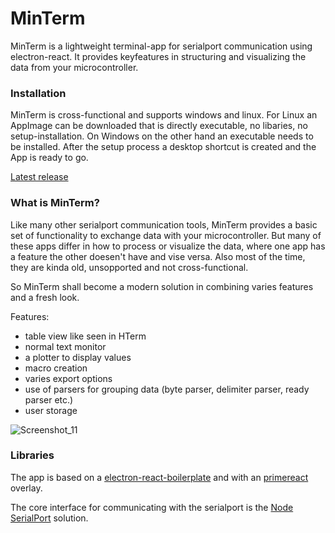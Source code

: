 # MinTerm

MinTerm is a lightweight terminal-app for serialport communication using electron-react. It provides keyfeatures in structuring 
and visualizing the data from your microcontroller.

### Installation

MinTerm is cross-functional and supports windows and linux. For Linux an AppImage can be downloaded that is directly executable, no libaries, no setup-installation.
On Windows on the other hand an executable needs to be installed. After the setup process a desktop shortcut is created and the App is ready to go.

[Latest release](https://github.com/peace317/minterm/releases/latest)

### What is MinTerm?

Like many other serialport communication tools, MinTerm provides a basic set of functionality to exchange data with your microcontroller. But many of these apps differ in how to process or visualize the data, where one app has a feature the other doesen't have and vise versa. Also most of the time, they are kinda old, unsopported and not cross-functional.

So MinTerm shall become a modern solution in combining varies features and a fresh look.

Features:
  - table view like seen in HTerm
  - normal text monitor
  - a plotter to display values
  - macro creation
  - varies export options
  - use of parsers for grouping data (byte parser, delimiter parser, ready parser etc.)
  - user storage

![Screenshot_11](https://user-images.githubusercontent.com/102929517/230526092-feaa0b63-0f6f-4840-a702-c5d87522f907.png)

### Libraries

The app is based on a [electron-react-boilerplate](https://opencollective.com/electron-react-boilerplate-594) and with an [primereact](https://primereact.org/) overlay.

The core interface for communicating with the serialport is the [Node SerialPort](https://serialport.io/) solution.
